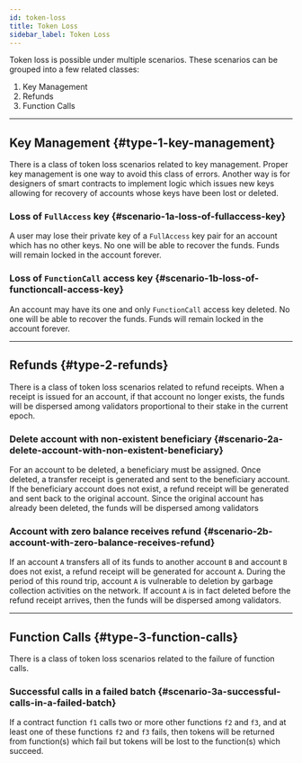 ```yaml
---
id: token-loss
title: Token Loss
sidebar_label: Token Loss
---
```


Token loss is possible under multiple scenarios. These scenarios can be grouped into a few related classes:

1. Key Management
2. Refunds
3. Function Calls

---

## Key Management {#type-1-key-management}

There is a class of token loss scenarios related to key management.  Proper key management is one way to avoid this class of errors.  Another way is for designers of smart contracts to implement logic which issues new keys allowing for recovery of accounts whose keys have been lost or deleted.

### Loss of `FullAccess` key {#scenario-1a-loss-of-fullaccess-key}

A user may lose their private key of a `FullAccess` key pair for an account which has no other keys.  No one will be able to recover the funds.  Funds will remain locked in the account forever.

### Loss of `FunctionCall` access key {#scenario-1b-loss-of-functioncall-access-key}

An account may have its one and only `FunctionCall` access key deleted.  No one will be able to recover the funds.  Funds will remain locked in the account forever.

---
## Refunds {#type-2-refunds}

There is a class of token loss scenarios related to refund receipts.  When a receipt is issued for an account, if that account no longer exists, the funds will be dispersed among validators proportional to their stake in the current epoch.

### Delete account with non-existent beneficiary {#scenario-2a-delete-account-with-non-existent-beneficiary}

For an account to be deleted, a beneficiary must be assigned.  Once deleted, a transfer receipt is generated and sent to the beneficiary account.  If the beneficiary account does not exist, a refund receipt will be generated and sent back to the original account.  Since the original account has already been deleted, the funds will be dispersed among validators

### Account with zero balance receives refund {#scenario-2b-account-with-zero-balance-receives-refund}

If an account `A` transfers all of its funds to another account `B` and account `B` does not exist, a refund receipt will be generated for account `A`.  During the period of this round trip, account `A` is vulnerable to deletion by garbage collection activities on the network. If account `A` is in fact deleted before the refund receipt arrives, then the funds will be dispersed among validators.

---
## Function Calls {#type-3-function-calls}

There is a class of token loss scenarios related to the failure of function calls.

### Successful calls in a failed batch {#scenario-3a-successful-calls-in-a-failed-batch}

If a contract function `f1` calls two or more other functions `f2` and `f3`, and at least one of these functions `f2` and `f3` fails, then tokens will be returned from function(s) which fail but tokens will be lost to the function(s) which succeed.